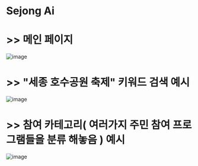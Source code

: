 # Sejong Ai  

 
# >> 메인 페이지
![image](https://github.com/dydtkddl/sejong_AI/assets/114085307/62853539-2b9c-496c-b309-d0b458dc903e)

# >> "세종 호수공원 축제" 키워드 검색 예시  
![image](https://github.com/dydtkddl/sejong_AI/assets/114085307/a6814e1d-7e8a-40d6-98a6-46c6bd6d4ee4)

# >> 참여 카테고리( 여러가지 주민 참여 프로그램들을 분류 해놓음 ) 예시   
![image](https://github.com/dydtkddl/sejong_AI/assets/114085307/747593b2-8d23-42f5-b65d-017638ec62df)
